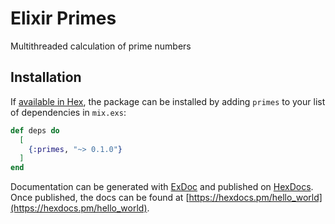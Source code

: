 # Elixir Primes

Multithreaded calculation of prime numbers

## Installation

If [available in Hex](https://hex.pm/docs/publish), the package can be installed
by adding `primes` to your list of dependencies in `mix.exs`:

```elixir
def deps do
  [
    {:primes, "~> 0.1.0"}
  ]
end
```

Documentation can be generated with [ExDoc](https://github.com/elixir-lang/ex_doc)
and published on [HexDocs](https://hexdocs.pm). Once published, the docs can
be found at [https://hexdocs.pm/hello_world](https://hexdocs.pm/hello_world).